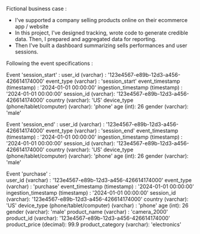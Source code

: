 Fictional business case :
- I've supported a company selling products online on their ecommerce app / website
- In this project, I've designed tracking, wrote code to generate credible data. Then, I prepared and aggregated data for reporting.
- Then I've built a dashboard summarizing sells performances and user sessions.

Following the event specifications :

Event 'session_start' : 
user_id (varchar) : '123e4567-e89b-12d3-a456-426614174000'
event_type (varchar) : 'session_start'
event_timestamp (timestamp) : '2024-01-01 00:00:00'
ingestion_timestamp (timestamp) :  '2024-01-01 00:00:00'
session_id (varchar): '123e4567-e89b-12d3-a456-426614174000'
country (varchar): 'US'
device_type (phone/tablet/computer) (varchar): 'phone'
age (int): 26
gender (varchar): 'male'

Event 'session_end' : 
user_id (varchar) : '123e4567-e89b-12d3-a456-426614174000'
event_type (varchar) : 'session_end'
event_timestamp (timestamp) : '2024-01-01 00:00:00'
ingestion_timestamp (timestamp) : '2024-01-01 00:00:00'
session_id (varchar): '123e4567-e89b-12d3-a456-426614174000'
country (varchar): 'US'
device_type (phone/tablet/computer) (varchar): 'phone'
age (int): 26
gender (varchar): 'male'

Event 'purchase' :  
user_id (varchar) : '123e4567-e89b-12d3-a456-426614174000'
event_type (varchar) : 'purchase'
event_timestamp (timestamp) : '2024-01-01 00:00:00'
ingestion_timestamp (timestamp) : '2024-01-01 00:00:00'
session_id (varchar): '123e4567-e89b-12d3-a456-426614174000'
country (varchar): 'US'
device_type (phone/tablet/computer) (varchar) : 'phone'
age (int): 26
gender (varchar): 'male'
product_name (varchar) : 'camera_2000'
product_id (varchar): '123e4567-e89b-12d3-a456-426614174000'
product_price (decimal): 99.9
product_category (varchar): 'electronics'













